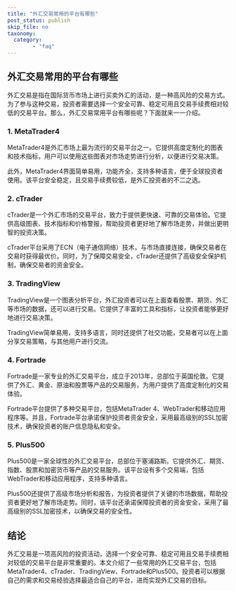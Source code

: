 ```yaml
---
title: "外汇交易常用的平台有哪些"
post_status: publish
skip_file: no
taxonomy:
  category:
        - "faq"
---
```


## 外汇交易常用的平台有哪些

外汇交易是指在国际货币市场上进行买卖外汇的活动，是一种高风险的交易方式。为了参与这种交易，投资者需要选择一个安全可靠、稳定可用且交易手续费相对较低的交易平台。那么，外汇交易常用平台有哪些呢？下面就来一一介绍。

### 1\. MetaTrader4

MetaTrader4是外汇市场上最为流行的交易平台之一。它提供高度定制化的图表和技术指标，用户可以使用这些图表对市场走势进行分析，以便进行交易决策。

此外，MetaTrader4界面简单易用，功能齐全，支持多种语言，便于全球投资者使用。该平台安全稳定，且交易手续费较低，是外汇投资者的不二之选。

### 2\. cTrader

cTrader是一个外汇市场的交易平台，致力于提供更快速、可靠的交易体验。它提供高级图表、技术指标和价格警报，帮助投资者更好地了解市场走势，并做出更明智的投资决策。

cTrader平台采用了ECN（电子通信网络）技术，与市场直接连接，确保交易者在交易时获得最优价。同时，为了保障交易安全，cTrader还提供了高级安全保护机制，确保交易者的资金安全。

### 3\. TradingView

TradingView是一个图表分析平台，外汇投资者可以在上面查看股票、期货、外汇等市场的数据，还可以进行交易。它提供了丰富的工具和指标，让投资者能够更好地进行交易决策。

TradingView简单易用，支持多语言，同时还提供了社交功能，交易者可以在上面分享交易策略，与其他用户进行交流。

### 4\. Fortrade

Fortrade是一家专业的外汇交易平台，成立于2013年，总部位于英国伦敦。它提供了外汇、黄金、原油和股票等产品的交易服务，为用户提供了高度定制化的交易体验。

Fortrade平台提供了多种交易平台，包括MetaTrader 4、WebTrader和移动应用程序等。并且，Fortrade平台承诺保护投资者资金安全，采用最高级别的SSL加密技术，确保投资者的账户信息隐私和安全。

### 5\. Plus500

Plus500是一家全球性的外汇交易平台，总部位于塞浦路斯。它提供外汇、期货、指数、股票和加密货币等产品的交易服务。该平台设有多个交易端，包括WebTrader和移动应用程序，支持多种语言。

Plus500还提供了高级市场分析和报告，为投资者提供了关键的市场数据，帮助投资者更好地了解市场走势。同时，该平台还承诺保障投资者的资金安全，采用了最高级别的SSL加密技术，以确保交易的安全性。

## 结论

外汇交易是一项高风险的投资活动，选择一个安全可靠、稳定可用且交易手续费相对较低的交易平台是非常重要的。本文介绍了一些常用的外汇交易平台，包括MetaTrader4、cTrader、TradingView、Fortrade和Plus500。投资者可以根据自己的需求和交易经验选择最适合自己的平台，进而实现外汇交易的目标。
